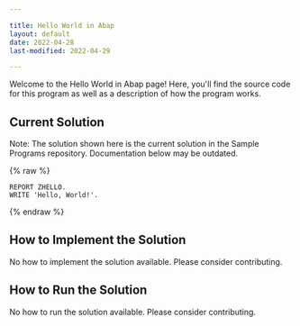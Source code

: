 ```yaml
---

title: Hello World in Abap
layout: default
date: 2022-04-28
last-modified: 2022-04-29

---
```


Welcome to the Hello World in Abap page! Here, you'll find the source code for this program as well as a description of how the program works.

## Current Solution

Note: The solution shown here is the current solution in the Sample Programs repository. Documentation below may be outdated.

{% raw %}

```Abap
REPORT ZHELLO.
WRITE 'Hello, World!'.
```

{% endraw %}

## How to Implement the Solution

No how to implement the solution available. Please consider contributing.

## How to Run the Solution

No how to run the solution available. Please consider contributing.